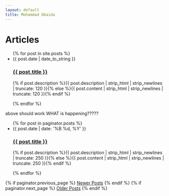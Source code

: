 ```yaml
---
layout: default
title: Mohammad Obaida
---
```


<div id="blogs">

  <h1>Articles</h1>
  <ul class="posts noList">
    {% for post in site.posts %}
      <li>
        <span class="date">{{ post.date | date_to_string }}</span>
        <h3><a href="{{ post.url }}">{{ post.title }}</a></h3>
        <p class="description">{% if post.description %}{{ post.description  | strip_html | strip_newlines | truncate: 120 }}{% else %}{{ post.content | strip_html | strip_newlines | truncate: 120 }}{% endif %}</p>
      </li>
    {% endfor %}
  </ul>

   <p>
      above should work
      WHAT is happening?????
   <p>

  <ul class="posts noList">
    {% for post in paginator.posts %}
      <li>
        <span class="date">{{ post.date | date: '%B %d, %Y' }}</span>
        <h3><a class="post-link" href="{{ post.url | prepend: site.baseurl }}">{{ post.title }}</a></h3>
        <p class="description">{% if post.description %}{{ post.description | strip_html | strip_newlines | truncate: 250 }}{% else %}{{ post.content | strip_html | strip_newlines | truncate: 250 }}{% endif %}</p>
      </li>
    {% endfor %}
  </ul>
  <!-- Pagination links -->
  <div class="pagination">
    {% if paginator.previous_page %}
      <a href="{{ paginator.previous_page_path | prepend: site.baseurl }}" class="previous button__outline">Newer Posts</a> 
    {% endif %}
    {% if paginator.next_page %}
      <a href="{{ paginator.next_page_path | prepend: site.baseurl }}" class="next button__outline">Older Posts</a>
    {% endif %}
  </div>


</div>
